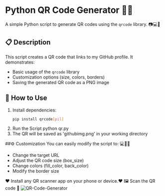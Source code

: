 # Python QR Code Generator 🐍🔳

A simple Python script to generate QR codes using the `qrcode` library.
📷💻📱
## 📋 Description

This script creates a QR code that links to my GitHub profile. It demonstrates:
- Basic usage of the `qrcode` library
- Customization options (size, colors, borders)
- Saving the generated QR code as a PNG image

## 🚀 How to Use

1. Install dependencies:
   ```bash
   pip install qrcode[pil]
2. Run the Script
   python qr.py
3. The QR will be saved as 'githubimg.png' in your working directory

##⚙️ Customization
You can easily modify the script to: 💻🐍🔳
 
- Change the target URL
- Adjust the QR code size (box_size)
- Change colors (fill_color, back_color)
- Modify the border size

❤️ Install any QR scanner app on your phone or device.❤️
🖼️ Scan the QR code 🔳
![QR-Code-Generator](githubimg.png)
